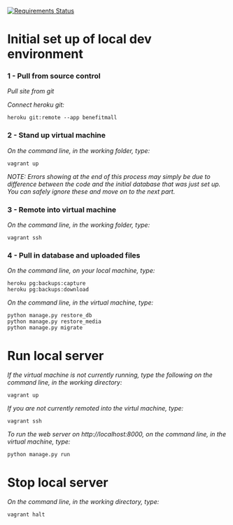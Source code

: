 [![Requirements Status](https://requires.io/bitbucket/insite_team/benefitmall/requirements.svg?branch=master)](https://requires.io/bitbucket/insite_team/benefitmall/requirements/?branch=master)

# Initial set up of local dev environment #

### 1 - Pull from source control ###

*Pull site from git*

*Connect heroku git:*

```
heroku git:remote --app benefitmall
```


### 2 - Stand up virtual machine ###

*On the command line, in the working folder, type:*

```
vagrant up
```
*NOTE: Errors showing at the end of this process may simply be due to difference between the code and the initial database that was just set up. You can safely ignore these and move on to the next part.*

### 3 - Remote into virtual machine ###

*On the command line, in the working folder, type:*

```
vagrant ssh
```

### 4 - Pull in database and uploaded files ###

*On the command line, on your local machine, type:*

```
heroku pg:backups:capture
heroku pg:backups:download
```

*On the command line, in the virtual machine, type:*

```
python manage.py restore_db
python manage.py restore_media
python manage.py migrate
```

# Run local server #

*If the virtual machine is not currently running, type the following on the command line, in the working directory:*

```
vagrant up
```
*If you are not currently remoted into the virtul machine, type:*
```
vagrant ssh
```

*To run the web server on http://localhost:8000, on the command line, in the virtual machine, type:*

```
python manage.py run
```

# Stop local server #

*On the command line, in the working directory, type:*

```
vagrant halt
```


